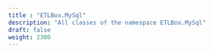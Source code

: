 ```yaml
---
title : "ETLBox.MySql"
description: "All classes of the namespace ETLBox.MySql"
draft: false
weight: 2300
---
```

